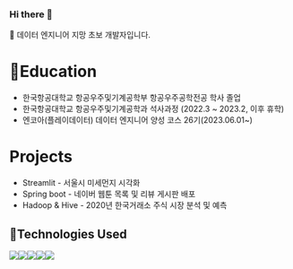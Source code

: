 ### Hi there 👋

<!--
**tjkpolisher/tjkpolisher** is a ✨ _special_ ✨ repository because its `README.md` (this file) appears on your GitHub profile.

Here are some ideas to get you started:

- 🔭 I’m currently working on ...
- 🌱 I’m currently learning ...
- 👯 I’m looking to collaborate on ...
- 🤔 I’m looking for help with ...
- 💬 Ask me about ...
- 📫 How to reach me: ...
- 😄 Pronouns: ...
- ⚡ Fun fact: ...
-->
🐬 데이터 엔지니어 지망 초보 개발자입니다.  
# 🦈Education
* 한국항공대학교 항공우주및기계공학부 항공우주공학전공 학사 졸업
* 한국항공대학교 항공우주및기계공학과 석사과정 (2022.3 ~ 2023.2, 이후 휴학)
* 엔코아(플레이데이터) 데이터 엔지니어 양성 코스 26기(2023.06.01~)

# Projects
* Streamlit - 서울시 미세먼지 시각화
* Spring boot - 네이버 웹툰 목록 및 리뷰 게시판 배포
* Hadoop & Hive - 2020년 한국거래소 주식 시장 분석 및 예측

## 🦾Technologies Used
<a href="https://www.python.org/" target="_blank"><img src="https://img.shields.io/badge/Python-3776AB?style=for-the-badge&logo=python&logoColor=white"/></a><a href="https://www.python.org/" target="_blank"><img src="https://img.shields.io/badge/Tensorflow-FF6F00?style=for-the-badge&logo=tensorflow&logoColor=white"/></a><a href="https://www.python.org/" target="_blank"><img src="https://img.shields.io/badge/MySQL-4479A1?style=for-the-badge&logo=mysql&logoColor=white"/></a><a href="https://www.python.org/" target="_blank"><img src="https://img.shields.io/badge/Spring Boot-6DB33F?style=for-the-badge&logo=springboot&logoColor=white"/></a><a href="https://ubuntu.com/" target="_blank"><img src="https://img.shields.io/badge/Ubuntu-E95420?style=for-the-badge&logo=ubuntu&logoColor=white"/></a>
